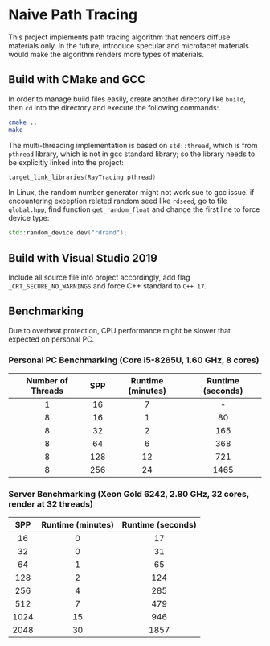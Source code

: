 # Naive Path Tracing

This project implements path tracing algorithm that renders diffuse materials only. In the future, introduce specular and microfacet materials would make the algorithm renders more types of materials.

## Build with CMake and GCC

In order to manage build files easily, create another directory like `build`, then `cd` into the directory and execute the following commands:

```bash
cmake ..
make
```

The multi-threading implementation is based on `std::thread`, which is from `pthread` library, which is not in gcc standard library; so the library needs to be explicitly linked into the project:

```c
target_link_libraries(RayTracing pthread)
```

In Linux, the random number generator might not work sue to gcc issue. if encountering exception related random seed like `rdseed`, go to file `global.hpp`, find function `get_random_float` and change the first line to force device type:

```cpp
std::random_device dev("rdrand");
```

## Build with Visual Studio 2019

Include all source file into project accordingly, add flag `_CRT_SECURE_NO_WARNINGS` and force C++ standard to `C++ 17`.

## Benchmarking

Due to overheat protection, CPU performance might be slower that expected on personal PC.

### Personal PC Benchmarking (Core i5-8265U, 1.60 GHz, 8 cores)

| Number of Threads | SPP | Runtime (minutes) | Runtime (seconds) |
|:-----------------:|:---:|:-----------------:|:-----------------:|
|         1         |  16 |         7         |         -         |
|         8         |  16 |         1         |         80        |
|         8         |  32 |         2         |        165        |
|         8         |  64 |         6         |        368        |
|         8         | 128 |         12        |        721        |
|         8         | 256 |         24        |        1465       |

### Server Benchmarking (Xeon Gold 6242, 2.80 GHz, 32 cores, render at 32 threads)

|  SPP | Runtime (minutes) | Runtime (seconds) |
|:----:|:-----------------:|:-----------------:|
|  16  |         0         |         17        |
|  32  |         0         |         31        |
|  64  |         1         |         65        |
|  128 |         2         |        124        |
|  256 |         4         |        285        |
|  512 |         7         |        479        |
| 1024 |         15        |        946        |
| 2048 |         30        |        1857       |
